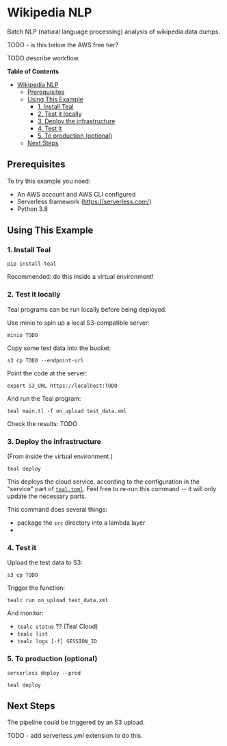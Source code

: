 # Wikipedia NLP

Batch NLP (natural language processing) analysis of wikipedia data dumps. 

TODO - is this below the AWS free tier?

TODO describe workflow.

<!-- markdown-toc start - Don't edit this section. Run M-x markdown-toc-refresh-toc -->
**Table of Contents**

- [Wikipedia NLP](#wikipedia-nlp)
    - [Prerequisites](#prerequisites)
    - [Using This Example](#using-this-example)
        - [1. Install Teal](#1-install-teal)
        - [2. Test it locally](#2-test-it-locally)
        - [3. Deploy the infrastructure](#3-deploy-the-infrastructure)
        - [4. Test it](#4-test-it)
        - [5. To production (optional)](#5-to-production-optional)
    - [Next Steps](#next-steps)

<!-- markdown-toc end -->


## Prerequisites

To try this example you need:
- An AWS account and AWS CLI configured
- Serverless framework (https://serverless.com/)
- Python 3.8


## Using This Example


### 1. Install Teal

`pip install teal`

Recommended: do this inside a virtual environment!


### 2. Test it locally

Teal programs can be run locally before being deployed.

Use minio to spin up a local S3-compatible server:

`minio TODO`

Copy some test data into the bucket:

`s3 cp TODO --endpoint-url`

Point the code at the server:

`export S3_URL https://localhost:TODO`

And run the Teal program:

`teal main.tl -f on_upload test_data.xml`

Check the results: TODO


### 3. Deploy the infrastructure

(From inside the virtual environment.)

`teal deploy`

This deploys the cloud service, according to the configuration in the "service"
part of [`teal.toml`](teal.toml). Feel free to re-run this command -- it will
only update the necessary parts.

This command does several things:
- package the `src` directory into a lambda layer
- 


### 4. Test it

Upload the test data to S3:

`s3 cp TODO`

Trigger the function:

`tealc run on_upload test_data.xml`

And monitor:

- `tealc status` ?? (Teal Cloud)
- `tealc list`
- `tealc logs [-f] SESSION_ID`


### 5. To production (optional)

`serverless deploy --prod`

`teal deploy`


## Next Steps

The pipeline could be triggered by an S3 upload.

TODO - add serverless.yml extension to do this.
